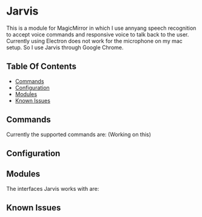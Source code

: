 # Jarvis

This is a module for MagicMirror in which I use annyang speech recognition to accept voice commands and responsive voice to talk back to the user. Currently using Electron does not work for the microphone on my mac setup. So I use Jarvis through Google Chrome.

## Table Of Contents

- [Commands](#commands)
- [Configuration](#configuration)
- [Modules](#modules)
- [Known Issues](#known-issues)

## Commands

Currently the supported commands are:
(Working on this)

## Configuration

## Modules

The interfaces Jarvis works with are:

## Known Issues
